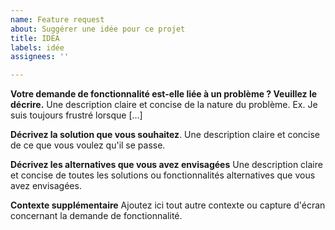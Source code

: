 ```yaml
---
name: Feature request
about: Suggérer une idée pour ce projet
title: IDEA
labels: idée
assignees: ''

---
```


**Votre demande de fonctionnalité est-elle liée à un problème ? Veuillez le décrire.**
Une description claire et concise de la nature du problème. Ex. Je suis toujours frustré lorsque [...]

**Décrivez la solution que vous souhaitez**.
Une description claire et concise de ce que vous voulez qu'il se passe.

**Décrivez les alternatives que vous avez envisagées**
Une description claire et concise de toutes les solutions ou fonctionnalités alternatives que vous avez envisagées.

**Contexte supplémentaire**
Ajoutez ici tout autre contexte ou capture d'écran concernant la demande de fonctionnalité.
